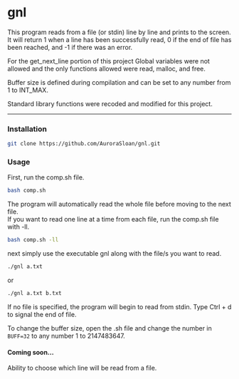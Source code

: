 # gnl
This program reads from a file (or stdin) line by line and prints to the screen. <br>It will return 1 when a line has been successfully read, 0 if the end of file has been reached, and -1 if there was an error.

For the get_next_line portion of this project Global variables were not allowed and the only functions allowed were read, malloc, and free.

Buffer size is defined during compilation and can be set to any number from 1 to INT_MAX.

Standard library functions were recoded and modified for this project.

----
### Installation
```bash
git clone https://github.com/AuroraSloan/gnl.git
```

### Usage
First, run the comp.sh file.
```bash
bash comp.sh
```
The program will automatically read the whole file before moving to the next file.<br>If you want to read one line at a time from each file, run the comp.sh file with -ll.
```bash
bash comp.sh -ll
```
next simply use the executable gnl along with the file/s you want to read.
```bash
./gnl a.txt
```
or
```bash
./gnl a.txt b.txt
```
If no file is specified, the program will begin to read from stdin. Type Ctrl + d to signal the end of file.

To change the buffer size, open the .sh file and change the number in ```BUFF=32``` to any number 1 to 2147483647.

#### Coming soon...
Ability to choose which line will be read from a file.
